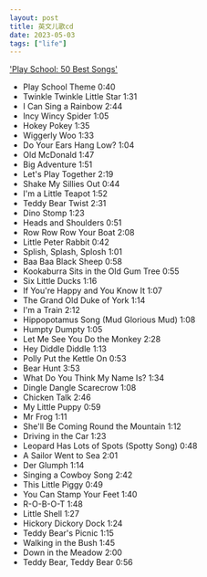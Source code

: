 ```yaml
---
layout: post
title: 英文儿歌cd
date: 2023-05-03
tags: ["life"]
---
```


['Play School: 50 Best Songs'](https://www.jbhifi.com.au/products/cd-play-school-play-school-50-best-songs-cd)

- Play School Theme 0:40
- Twinkle Twinkle Little Star 1:31
- I Can Sing a Rainbow 2:44
- Incy Wincy Spider 1:05
- Hokey Pokey 1:35
- Wiggerly Woo 1:33
- Do Your Ears Hang Low? 1:04
- Old McDonald 1:47
- Big Adventure 1:51
- Let's Play Together 2:19
- Shake My Sillies Out 0:44
- I'm a Little Teapot 1:52
- Teddy Bear Twist 2:31
- Dino Stomp 1:23
- Heads and Shoulders 0:51
- Row Row Row Your Boat 2:08
- Little Peter Rabbit 0:42
- Splish, Splash, Splosh 1:01
- Baa Baa Black Sheep 0:58
- Kookaburra Sits in the Old Gum Tree 0:55
- Six Little Ducks 1:16
- If You're Happy and You Know It 1:07
- The Grand Old Duke of York 1:14
- I'm a Train 2:12
- Hippopotamus Song (Mud Glorious Mud) 1:08
- Humpty Dumpty 1:05
- Let Me See You Do the Monkey 2:28
- Hey Diddle Diddle 1:13
- Polly Put the Kettle On 0:53
- Bear Hunt 3:53
- What Do You Think My Name Is? 1:34
- Dingle Dangle Scarecrow 1:08
- Chicken Talk 2:46
- My Little Puppy 0:59
- Mr Frog 1:11
- She'll Be Coming Round the Mountain 1:12
- Driving in the Car 1:23
- Leopard Has Lots of Spots (Spotty Song) 0:48
- A Sailor Went to Sea 2:01
- Der Glumph 1:14
- Singing a Cowboy Song 2:42
- This Little Piggy 0:49
- You Can Stamp Your Feet 1:40
- R-O-B-O-T 1:48
- Little Shell 1:27
- Hickory Dickory Dock 1:24
- Teddy Bear's Picnic 1:15
- Walking in the Bush 1:45
- Down in the Meadow 2:00
- Teddy Bear, Teddy Bear 0:56
